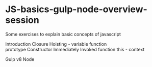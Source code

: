 # JS-basics-gulp-node-overview-session
Some exercises to explain basic concepts of javascript

Introduction
Closure
Hoisting - variable function               
prototype
Constructor
Immediately Invoked function
this - context


Gulp 
v8
Node







